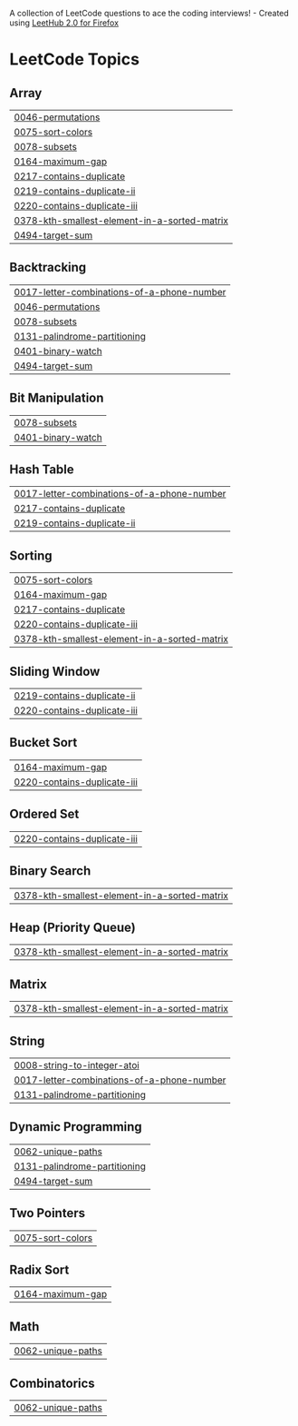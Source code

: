 A collection of LeetCode questions to ace the coding interviews! - Created using [LeetHub 2.0 for Firefox](https://github.com/maitreya2954/LeetHub-2.0-Firefox)
<!---LeetCode Topics Start-->
# LeetCode Topics
## Array
|  |
| ------- |
| [0046-permutations](https://github.com/Cybiii/Leetcode-cpp/tree/master/0046-permutations) |
| [0075-sort-colors](https://github.com/Cybiii/Leetcode-cpp/tree/master/0075-sort-colors) |
| [0078-subsets](https://github.com/Cybiii/Leetcode-cpp/tree/master/0078-subsets) |
| [0164-maximum-gap](https://github.com/Cybiii/Leetcode-cpp/tree/master/0164-maximum-gap) |
| [0217-contains-duplicate](https://github.com/Cybiii/Leetcode-cpp/tree/master/0217-contains-duplicate) |
| [0219-contains-duplicate-ii](https://github.com/Cybiii/Leetcode-cpp/tree/master/0219-contains-duplicate-ii) |
| [0220-contains-duplicate-iii](https://github.com/Cybiii/Leetcode-cpp/tree/master/0220-contains-duplicate-iii) |
| [0378-kth-smallest-element-in-a-sorted-matrix](https://github.com/Cybiii/Leetcode-cpp/tree/master/0378-kth-smallest-element-in-a-sorted-matrix) |
| [0494-target-sum](https://github.com/Cybiii/Leetcode-cpp/tree/master/0494-target-sum) |
## Backtracking
|  |
| ------- |
| [0017-letter-combinations-of-a-phone-number](https://github.com/Cybiii/Leetcode-cpp/tree/master/0017-letter-combinations-of-a-phone-number) |
| [0046-permutations](https://github.com/Cybiii/Leetcode-cpp/tree/master/0046-permutations) |
| [0078-subsets](https://github.com/Cybiii/Leetcode-cpp/tree/master/0078-subsets) |
| [0131-palindrome-partitioning](https://github.com/Cybiii/Leetcode-cpp/tree/master/0131-palindrome-partitioning) |
| [0401-binary-watch](https://github.com/Cybiii/Leetcode-cpp/tree/master/0401-binary-watch) |
| [0494-target-sum](https://github.com/Cybiii/Leetcode-cpp/tree/master/0494-target-sum) |
## Bit Manipulation
|  |
| ------- |
| [0078-subsets](https://github.com/Cybiii/Leetcode-cpp/tree/master/0078-subsets) |
| [0401-binary-watch](https://github.com/Cybiii/Leetcode-cpp/tree/master/0401-binary-watch) |
## Hash Table
|  |
| ------- |
| [0017-letter-combinations-of-a-phone-number](https://github.com/Cybiii/Leetcode-cpp/tree/master/0017-letter-combinations-of-a-phone-number) |
| [0217-contains-duplicate](https://github.com/Cybiii/Leetcode-cpp/tree/master/0217-contains-duplicate) |
| [0219-contains-duplicate-ii](https://github.com/Cybiii/Leetcode-cpp/tree/master/0219-contains-duplicate-ii) |
## Sorting
|  |
| ------- |
| [0075-sort-colors](https://github.com/Cybiii/Leetcode-cpp/tree/master/0075-sort-colors) |
| [0164-maximum-gap](https://github.com/Cybiii/Leetcode-cpp/tree/master/0164-maximum-gap) |
| [0217-contains-duplicate](https://github.com/Cybiii/Leetcode-cpp/tree/master/0217-contains-duplicate) |
| [0220-contains-duplicate-iii](https://github.com/Cybiii/Leetcode-cpp/tree/master/0220-contains-duplicate-iii) |
| [0378-kth-smallest-element-in-a-sorted-matrix](https://github.com/Cybiii/Leetcode-cpp/tree/master/0378-kth-smallest-element-in-a-sorted-matrix) |
## Sliding Window
|  |
| ------- |
| [0219-contains-duplicate-ii](https://github.com/Cybiii/Leetcode-cpp/tree/master/0219-contains-duplicate-ii) |
| [0220-contains-duplicate-iii](https://github.com/Cybiii/Leetcode-cpp/tree/master/0220-contains-duplicate-iii) |
## Bucket Sort
|  |
| ------- |
| [0164-maximum-gap](https://github.com/Cybiii/Leetcode-cpp/tree/master/0164-maximum-gap) |
| [0220-contains-duplicate-iii](https://github.com/Cybiii/Leetcode-cpp/tree/master/0220-contains-duplicate-iii) |
## Ordered Set
|  |
| ------- |
| [0220-contains-duplicate-iii](https://github.com/Cybiii/Leetcode-cpp/tree/master/0220-contains-duplicate-iii) |
## Binary Search
|  |
| ------- |
| [0378-kth-smallest-element-in-a-sorted-matrix](https://github.com/Cybiii/Leetcode-cpp/tree/master/0378-kth-smallest-element-in-a-sorted-matrix) |
## Heap (Priority Queue)
|  |
| ------- |
| [0378-kth-smallest-element-in-a-sorted-matrix](https://github.com/Cybiii/Leetcode-cpp/tree/master/0378-kth-smallest-element-in-a-sorted-matrix) |
## Matrix
|  |
| ------- |
| [0378-kth-smallest-element-in-a-sorted-matrix](https://github.com/Cybiii/Leetcode-cpp/tree/master/0378-kth-smallest-element-in-a-sorted-matrix) |
## String
|  |
| ------- |
| [0008-string-to-integer-atoi](https://github.com/Cybiii/Leetcode-cpp/tree/master/0008-string-to-integer-atoi) |
| [0017-letter-combinations-of-a-phone-number](https://github.com/Cybiii/Leetcode-cpp/tree/master/0017-letter-combinations-of-a-phone-number) |
| [0131-palindrome-partitioning](https://github.com/Cybiii/Leetcode-cpp/tree/master/0131-palindrome-partitioning) |
## Dynamic Programming
|  |
| ------- |
| [0062-unique-paths](https://github.com/Cybiii/Leetcode-cpp/tree/master/0062-unique-paths) |
| [0131-palindrome-partitioning](https://github.com/Cybiii/Leetcode-cpp/tree/master/0131-palindrome-partitioning) |
| [0494-target-sum](https://github.com/Cybiii/Leetcode-cpp/tree/master/0494-target-sum) |
## Two Pointers
|  |
| ------- |
| [0075-sort-colors](https://github.com/Cybiii/Leetcode-cpp/tree/master/0075-sort-colors) |
## Radix Sort
|  |
| ------- |
| [0164-maximum-gap](https://github.com/Cybiii/Leetcode-cpp/tree/master/0164-maximum-gap) |
## Math
|  |
| ------- |
| [0062-unique-paths](https://github.com/Cybiii/Leetcode-cpp/tree/master/0062-unique-paths) |
## Combinatorics
|  |
| ------- |
| [0062-unique-paths](https://github.com/Cybiii/Leetcode-cpp/tree/master/0062-unique-paths) |
<!---LeetCode Topics End-->